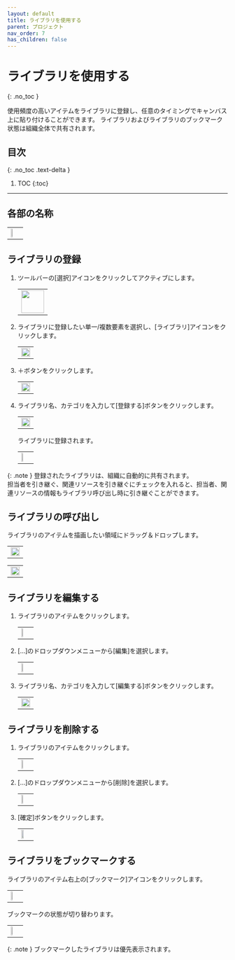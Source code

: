 ```yaml
---
layout: default
title: ライブラリを使用する
parent: プロジェクト
nav_order: 7
has_children: false
---
```


# ライブラリを使用する
{: .no_toc }

使用頻度の高いアイテムをライブラリに登録し、任意のタイミングでキャンバス上に貼り付けることができます。
ライブラリおよびライブラリのブックマーク状態は組織全体で共有されます。

## 目次
{: .no_toc .text-delta }

1. TOC
{:toc}

---

## 各部の名称

   <table><tr><td>
   <img src="/assets/images/sidebar-library.png" width="40%">
   </td></tr></table>

## ライブラリの登録

1. ツールバーの[選択]アイコンをクリックしてアクティブにします。

   <table><tr><td>
   <img src="/assets/images/activetool-selection.png" width="52px">
   </td></tr></table>

2. ライブラリに登録したい単一/複数要素を選択し、[ライブラリ]アイコンをクリックします。

   <table><tr><td>
   <img src="/assets/images/projects/library/1.png" width="100%">
   </td></tr></table>

3. ＋ボタンをクリックします。

   <table><tr><td>
   <img src="/assets/images/projects/library/2.png" width="100%">
   </td></tr></table>

4. ライブラリ名、カテゴリを入力して[登録する]ボタンをクリックします。

   <table><tr><td>
   <img src="/assets/images/projects/library/3.png" width="100%">
   </td></tr></table>

   ライブラリに登録されます。  

   <table><tr><td>
   <img src="/assets/images/projects/library/4.png" width="30%">
   </td></tr></table>

{: .note }
登録されたライブラリは、組織に自動的に共有されます。  
担当者を引き継ぐ、関連リソースを引き継ぐにチェックを入れると、担当者、関連リソースの情報もライブラリ呼び出し時に引き継ぐことができます。

## ライブラリの呼び出し

ライブラリのアイテムを描画したい領域にドラッグ＆ドロップします。

   <table><tr><td>
   <img src="/assets/images/projects/library/5.png" width="100%">
   </td></tr></table>

   <table><tr><td>
   <img src="/assets/images/projects/library/6.png" width="100%">
   </td></tr></table>

## ライブラリを編集する

1. ライブラリのアイテムをクリックします。

   <table><tr><td>
   <img src="/assets/images/projects/library/7.png" width="30%">
   </td></tr></table>

2. [...]のドロップダウンメニューから[編集]を選択します。

   <table><tr><td>
   <img src="/assets/images/projects/library/8.png" width="30%">
   </td></tr></table>

3. ライブラリ名、カテゴリを入力して[編集する]ボタンをクリックします。

   <table><tr><td>
   <img src="/assets/images/projects/library/9.png" width="100%">
   </td></tr></table>

## ライブラリを削除する

1. ライブラリのアイテムをクリックします。

   <table><tr><td>
   <img src="/assets/images/projects/library/10.png" width="30%">
   </td></tr></table>

2. [...]のドロップダウンメニューから[削除]を選択します。

   <table><tr><td>
   <img src="/assets/images/projects/library/11.png" width="30%">
   </td></tr></table>

3. [確定]ボタンをクリックします。

   <table><tr><td>
   <img src="/assets/images/projects/library/12.png" width="50%">
   </td></tr></table>

## ライブラリをブックマークする

ライブラリのアイテム右上の[ブックマーク]アイコンをクリックします。
<table><tr><td>
<img src="/assets/images/projects/library/13.png" width="25%">
</td></tr></table>

ブックマークの状態が切り替わります。
<table><tr><td>
<img src="/assets/images/projects/library/14.png" width="25%">
</td></tr></table>

{: .note }
ブックマークしたライブラリは優先表示されます。
